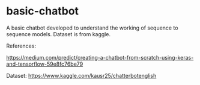 # basic-chatbot

A basic chatbot developed to understand the working of sequence to sequence models. Dataset is from kaggle.

References:

https://medium.com/predict/creating-a-chatbot-from-scratch-using-keras-and-tensorflow-59e8fc76be79 

Dataset:
https://www.kaggle.com/kausr25/chatterbotenglish

